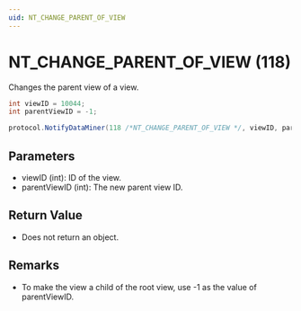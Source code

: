 ```yaml
---
uid: NT_CHANGE_PARENT_OF_VIEW 
---
```


# NT_CHANGE_PARENT_OF_VIEW  (118)

Changes the parent view of a view.

```csharp
int viewID = 10044;
int parentViewID = -1;

protocol.NotifyDataMiner(118 /*NT_CHANGE_PARENT_OF_VIEW */, viewID, parentViewID);
```

## Parameters

- viewID (int):  ID of the view.
- parentViewID (int): The new parent view ID.

## Return Value

- Does not return an object.

## Remarks

- To make the view a child of the root view, use -1 as the value of parentViewID.
